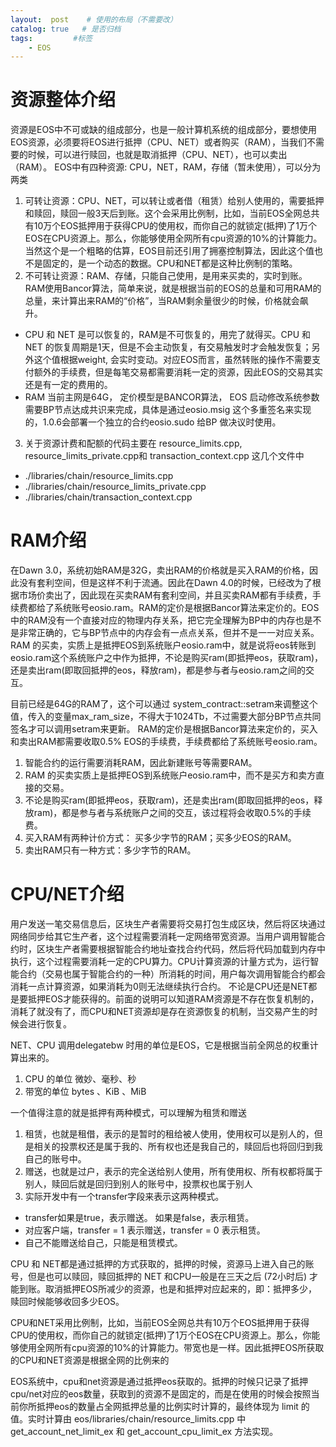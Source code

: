 ```yaml
---
layout:  post    # 使用的布局（不需要改）
catalog: true   # 是否归档
tags:         #标签
    - EOS
---
```


# 资源整体介绍
资源是EOS中不可或缺的组成部分，也是一般计算机系统的组成部分，要想使用EOS资源，必须要将EOS进行抵押（CPU、NET）或者购买（RAM），当我们不需要的时候，可以进行赎回，也就是取消抵押（CPU、NET），也可以卖出（RAM）。
EOS中有四种资源: CPU，NET，RAM，存储（暂未使用），可以分为两类
  
1. 可转让资源：CPU、NET，可以转让或者借（租赁）给别人使用的，需要抵押和赎回，赎回一般3天后到账。这个会采用比例制，比如，当前EOS全网总共有10万个EOS抵押用于获得CPU的使用权，而你自己的就锁定(抵押)了1万个EOS在CPU资源上。那么，你能够使用全网所有cpu资源的10%的计算能力。当然这个是一个粗略的估算，EOS目前还引用了拥塞控制算法，因此这个值也不是固定的，是一个动态的数据。CPU和NET都是这种比例制的策略。
2. 不可转让资源：RAM、存储，只能自己使用，是用来买卖的，实时到账。RAM使用Bancor算法，简单来说，就是根据当前的EOS的总量和可用RAM的总量，来计算出来RAM的“价格”，当RAM剩余量很少的时候，价格就会飙升。
  * CPU 和 NET 是可以恢复的，RAM是不可恢复的，用完了就得买。CPU 和 NET 的恢复周期是1天，但是不会主动恢复，有交易触发时才会触发恢复；另外这个值根据weight, 会实时变动。对应EOS而言，虽然转账的操作不需要支付额外的手续费，但是每笔交易都需要消耗一定的资源，因此EOS的交易其实还是有一定的费用的。
  * RAM 当前主网是64G， 定价模型是BANCOR算法， EOS 启动修改系统参数需要BP节点达成共识来完成，具体是通过eosio.msig 这个多重签名来实现的，1.0.6会部署一个独立的合约eosio.sudo 给BP 做决议时使用。
3. 关于资源计费和配额的代码主要在 resource_limits.cpp, resource_limits_private.cpp和 transaction_context.cpp 这几个文件中
  * ./libraries/chain/resource_limits.cpp
  * ./libraries/chain/resource_limits_private.cpp
  * ./libraries/chain/transaction_context.cpp

# RAM介绍
在Dawn 3.0，系统初始RAM是32G，卖出RAM的价格就是买入RAM的价格，因此没有套利空间，但是这样不利于流通。因此在Dawn 4.0的时候，已经改为了根据市场价卖出了，因此现在买卖RAM有套利空间，并且买卖RAM都有手续费，手续费都给了系统账号eosio.ram。RAM的定价是根据Bancor算法来定价的。EOS中的RAM没有一个直接对应的物理内存关系，把它完全理解为BP中的内存也是不是非常正确的，它与BP节点中的内存会有一点点关系，但并不是一一对应关系。
RAM 的买卖，实质上是抵押EOS到系统账户eosio.ram中，就是说将eos转账到eosio.ram这个系统账户之中作为抵押，不论是购买ram(即抵押eos，获取ram)，还是卖出ram(即取回抵押的eos，释放ram)，都是参与者与eosio.ram之间的交互。

目前已经是64G的RAM了，这个可以通过 system_contract::setram来调整这个值，传入的变量max_ram_size，不得大于1024Tb，不过需要大部分BP节点共同签名才可以调用setram来更新。
RAM的定价是根据Bancor算法来定价的，买入和卖出RAM都需要收取0.5% EOS的手续费，手续费都给了系统账号eosio.ram。
    
1. 智能合约的运行需要消耗RAM，因此新建账号等需要RAM。
2. RAM 的买卖实质上是抵押EOS到系统账户eosio.ram中，而不是买方和卖方直接的交易。
3. 不论是购买ram(即抵押eos，获取ram)，还是卖出ram(即取回抵押的eos，释放ram)，都是参与者与系统账户之间的交互，该过程将会收取0.5%的手续费。
4. 买入RAM有两种计价方式： 买多少字节的RAM；买多少EOS的RAM。
5. 卖出RAM只有一种方式：多少字节的RAM。
   
# CPU/NET介绍
用户发送一笔交易信息后，区块生产者需要将交易打包生成区块，然后将区块通过网络同步给其它生产者，这个过程需要消耗一定网络带宽资源。当用户调用智能合约时，区块生产者需要根据智能合约地址查找合约代码，然后将代码加载到内存中执行，这个过程需要消耗一定的CPU算力。CPU计算资源的计量方式为，运行智能合约（交易也属于智能合约的一种）所消耗的时间，用户每次调用智能合约都会消耗一点计算资源，如果消耗为0则无法继续执行合约。
不论是CPU还是NET都是要抵押EOS才能获得的。前面的说明可以知道RAM资源是不存在恢复机制的，消耗了就没有了，而CPU和NET资源却是存在资源恢复的机制，当交易产生的时候会进行恢复。

NET、CPU 调用delegatebw 时用的单位是EOS，它是根据当前全网总的权重计算出来的。
1. CPU 的单位 微妙、毫秒、秒
2. 带宽的单位 bytes 、KiB 、MiB

一个值得注意的就是抵押有两种模式，可以理解为租赁和赠送
1. 租赁，也就是租借，表示的是暂时的租给被人使用，使用权可以是别人的，但是相关的投票权还是属于我的、所有权也还是我自己的，赎回后也将回归到我自己的账号中。
2. 赠送，也就是过户，表示的完全送给别人使用，所有使用权、所有权都将属于别人，赎回后就是回归到别人的账号中，投票权也属于别人
3. 实际开发中有一个transfer字段来表示这两种模式。
  * transfer如果是true，表示赠送。 如果是false，表示租赁。
  * 对应客户端，transfer = 1 表示赠送，transfer = 0 表示租赁。
  * 自己不能赠送给自己，只能是租赁模式。

CPU 和 NET都是通过抵押的方式获取的，抵押的时候，资源马上进入自己的账号，但是也可以赎回，赎回抵押的 NET 和CPU一般是在三天之后 (72小时后) 才能到账。取消抵押EOS所减少的资源，也是和抵押对应起来的，即：抵押多少，赎回时候能够收回多少EOS。

CPU和NET采用比例制，比如，当前EOS全网总共有10万个EOS抵押用于获得CPU的使用权，而你自己的就锁定(抵押)了1万个EOS在CPU资源上。那么，你能够使用全网所有cpu资源的10%的计算能力。带宽也是一样。因此抵押EOS所获取的CPU和NET资源是根据全网的比例来的

EOS系统中，cpu和net资源是通过抵押eos获取的。抵押的时候只记录了抵押cpu/net对应的eos数量，获取到的资源不是固定的，而是在使用的时候会按照当前你所抵押eos的数量占全网抵押总量的比例实时计算的，最终体现为 limit 的值。实时计算由 eos/libraries/chain/resource_limits.cpp 中 get_account_net_limit_ex 和 get_account_cpu_limit_ex 方法实现。
